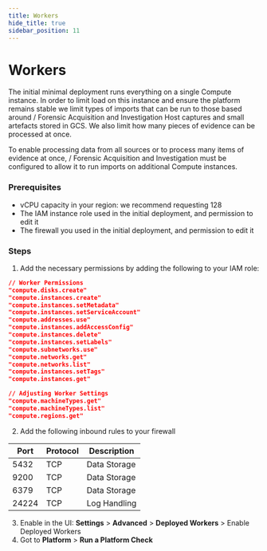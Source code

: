 ```yaml
---
title: Workers
hide_title: true
sidebar_position: 11
---
```


# Workers

The initial minimal deployment runs everything on a single Compute instance. In order to limit load on this instance and ensure the platform remains stable we limit types of imports that can be run to those based around / Forensic Acquisition and Investigation Host captures and small artefacts stored in GCS. We also limit how many pieces of evidence can be processed at once.

To enable processing data from all sources or to process many items of evidence at once, / Forensic Acquisition and Investigation must be configured to allow it to run imports on additional Compute instances.

### Prerequisites

   - vCPU capacity in your region: we recommend requesting 128
   - The IAM instance role used in the initial deployment, and permission to edit it
   - The firewall you used in the initial deployment, and permission to edit it

### Steps

1. Add the necessary permissions by adding the following to your IAM role:

```json
// Worker Permissions
"compute.disks.create"
"compute.instances.create"
"compute.instances.setMetadata"
"compute.instances.setServiceAccount"
"compute.addresses.use"
"compute.instances.addAccessConfig"
"compute.instances.delete"
"compute.instances.setLabels"
"compute.subnetworks.use"
"compute.networks.get"
"compute.networks.list"
"compute.instances.setTags"
"compute.instances.get"

// Adjusting Worker Settings
"compute.machineTypes.get"
"compute.machineTypes.list"
"compute.regions.get"
```
2. Add the following inbound rules to your firewall

| Port  | Protocol           | Description     |
|-------|------------------|-----------------|
| 5432  | TCP | Data Storage    |
| 9200  | TCP | Data Storage    |
| 6379  | TCP | Data Storage    |
| 24224 | TCP | Log Handling    |


3. Enable in the UI: **Settings** > **Advanced** > **Deployed Workers** > Enable Deployed Workers
4. Got to **Platform** > **Run a Platform Check**

